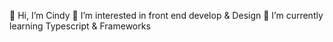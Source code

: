 👋 Hi, I’m Cindy
👀 I’m interested in front end develop & Design
🌱 I’m currently learning Typescript & Frameworks

<!---
99drew/99drew is a ✨ special ✨ repository because its `README.md` (this file) appears on your GitHub profile.
You can click the Preview link to take a look at your changes.
--->
